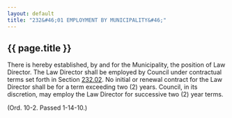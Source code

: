 ```yaml
---
layout: default 
title: "232&#46;01 EMPLOYMENT BY MUNICIPALITY&#46;"
---
```


{{ page.title }}
----------------

There is hereby established, by and for the Municipality, the position
of Law Director. The Law Director shall be employed by Council under
contractual terms set forth in Section [232.02](176bf72f.html). No
initial or renewal contract for the Law Director shall be for a term
exceeding two (2) years. Council, in its discretion, may employ the Law
Director for successive two (2) year terms.

(Ord. 10-2. Passed 1-14-10.)
